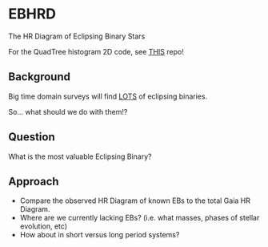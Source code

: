 # EBHRD
The HR Diagram of Eclipsing Binary Stars

For the QuadTree histogram 2D code, see [THIS](https://github.com/jradavenport/qthist2d) repo!


## Background
Big time domain surveys will find [LOTS](https://arxiv.org/abs/1105.6011) of eclipsing binaries.

So... what should we do with them!?


## Question
What is the most valuable Eclipsing Binary?

## Approach
- Compare the observed HR Diagram of known EBs to the total Gaia HR Diagram.
- Where are we currently lacking EBs? (i.e. what masses, phases of stellar evolution, etc)
- How about in short versus long period systems?
